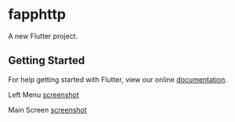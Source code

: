 # fapphttp

A new Flutter project.

## Getting Started

For help getting started with Flutter, view our online
[documentation](https://flutter.io/).

Left Menu [screenshot](https://github.com/lyb5215659/FlutterApps/blob/master/screenshots/Simulator%20Screen%20Shot%20-%20iPhone%20XS%20Max%20-%202018-11-06%20at%2000.52.49.png)

Main Screen [screenshot](https://github.com/lyb5215659/FlutterApps/blob/master/screenshots/Simulator%20Screen%20Shot%20-%20iPhone%20XS%20Max%20-%202018-11-06%20at%2000.52.54.png)
